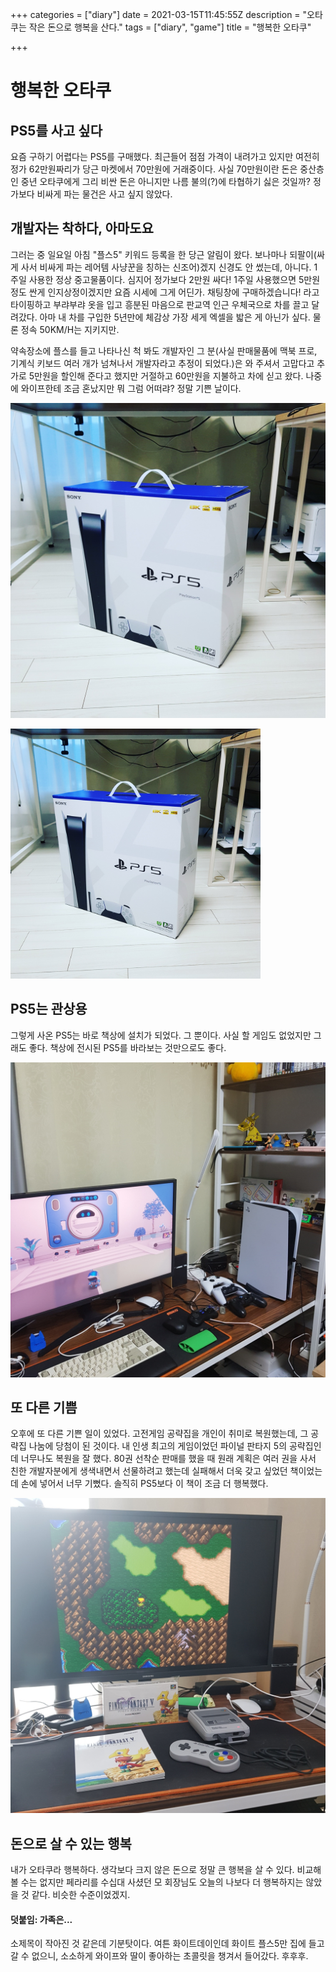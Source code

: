 +++
categories = ["diary"]
date = 2021-03-15T11:45:55Z
description = "오타쿠는 작은 돈으로 행복을 산다."
tags = ["diary", "game"]
title = "행복한 오타쿠"

+++
# 행복한 오타쿠

## PS5를 사고 싶다

요즘 구하기 어렵다는 PS5를 구매했다. 최근들어 점점 가격이 내려가고 있지만 여전히 정가 62만원짜리가 당근 마켓에서 70만원에 거래중이다. 사실 70만원이란 돈은 중산층인 중년 오타쿠에게 그리 비싼 돈은 아니지만 나름 불의(?)에 타협하기 싫은 것일까? 정가보다 비싸게 파는 물건은 사고 싶지 않았다.

## 개발자는 착하다, 아마도요

그러는 중 일요일 아침 "플스5" 키워드 등록을 한 당근 알림이 왔다. 보나마나 되팔이(싸게 사서 비싸게 파는 레어템 사냥꾼을 칭하는 신조어)겠지 신경도 안 썼는데, 아니다. 1주일 사용한 정상 중고물품이다. 심지어 정가보다 2만원 싸다! 1주일 사용했으면 5만원 정도 싼게 인지상정이겠지만 요즘 시세에 그게 어딘가. 채팅창에 구매하겠습니다! 라고 타이핑하고 부랴부랴 옷을 입고 흥분된 마음으로 판교역 인근 우체국으로 차를 끌고 달려갔다. 아마 내 차를 구입한 5년만에 체감상 가장 세게 엑셀을 밟은 게 아닌가 싶다. 물론 정속 50KM/H는 지키지만.

약속장소에 플스를 들고 나타나신 척 봐도 개발자인 그 분(사실 판매물품에 맥북 프로, 기계식 키보드 여러 개가 넘쳐나서 개발자라고 추정이 되었다.)은 와 주셔서 고맙다고 추가로 5만원을 할인해 준다고 했지만 거절하고 60만원을 지불하고 차에 싣고 왔다. 나중에 와이프한테 조금 혼났지만 뭐 그럼 어떠랴? 정말 기쁜 날이다.

![ps5 box](/images/otaku0.jpg)

<img src="/images/otaku0.jpg" width="400px">

## PS5는 관상용

그렇게 사온 PS5는 바로 책상에 설치가 되었다.  그 뿐이다. 사실 할 게임도 없었지만 그래도 좋다. 책상에 전시된 PS5를 바라보는 것만으로도 좋다.

![Play Station5 picture](/images/otaku1.jpg)

## 또 다른 기쁨

오후에 또 다른 기쁜 일이 있었다. 고전게임 공략집을 개인이 취미로 복원했는데, 그 공략집 나눔에 당첨이 된 것이다. 내 인생 최고의 게임이었던 파이널 판타지 5의 공략집인데 너무나도 복원을 잘 했다. 80권 선착순 판매를 했을 때 원래 계획은 여러 권을 사서 친한 개발자분에게 생색내면서 선물하려고 했는데 실패해서 더욱 갖고 싶었던 책이었는데 손에 넣어서 너무 기뻤다. 솔직히 PS5보다 이 책이 조금 더 행복했다.

![Final Fantasy 5 book](/images/otaku2.jpg)

## 돈으로 살 수 있는 행복

내가 오타쿠라 행복하다. 생각보다 크지 않은 돈으로 정말 큰 행복을 살 수 있다. 비교해 볼 수는 없지만 페라리를 수십대 사셨던 모 회장님도 오늘의 나보다 더 행복하지는 않았을 것 같다. 비슷한 수준이었겠지.

#### 덧붙임: 가족은...

소제목이 작아진 것 같은데 기분탓이다. 여튼 화이트데이인데 화이트 플스5만 집에 들고 갈 수 없으니, 소소하게 와이프와 딸이 좋아하는 초콜릿을 챙겨서 들어갔다. 후후후.